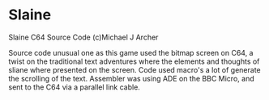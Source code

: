 # Slaine
Slaine C64 Source Code
(c)Michael J Archer

Source code unusual one as this game used the bitmap screen on C64, a twist on the traditional text adventures where the elements and thoughts of sliane where presented on the screen.
Code used macro's a lot of generate the scrolling of the text. Assembler was using ADE on the BBC Micro, and sent to the C64 via a parallel link cable.

